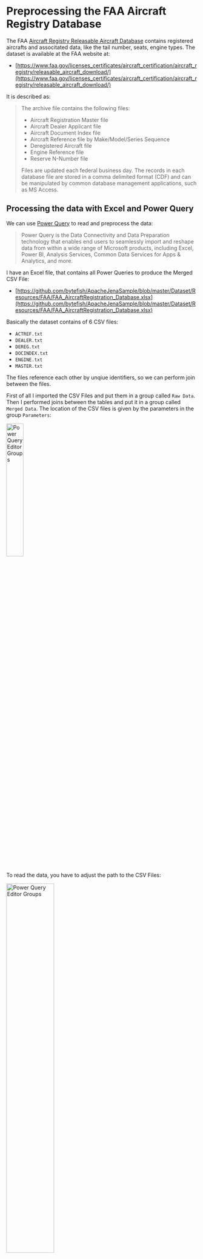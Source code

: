 # Preprocessing the FAA Aircraft Registry Database #

The FAA [Aircraft Registry Releasable Aircraft Database] contains registered aircrafts and associtated data, like 
the tail number, seats, engine types. The dataset is available at the FAA website at:

* [https://www.faa.gov/licenses_certificates/aircraft_certification/aircraft_registry/releasable_aircraft_download/](https://www.faa.gov/licenses_certificates/aircraft_certification/aircraft_registry/releasable_aircraft_download/)

It is described as:

> The archive file contains the following files:
> 
> * Aircraft Registration Master file
> * Aircraft Dealer Applicant file
> * Aircraft Document Index file
> * Aircraft Reference file by Make/Model/Series Sequence
> * Deregistered Aircraft file
> * Engine Reference file
> * Reserve N-Number file
> 
> Files are updated each federal business day. The records in each database file are stored in a comma delimited format (CDF) 
> and can be manipulated by common database management applications, such as MS Access.

## Processing the data with Excel and Power Query ##

We can use [Power Query] to read and preprocess the data:

> Power Query is the Data Connectivity and Data Preparation technology that enables end users to 
> seamlessly import and reshape data from within a wide range of Microsoft products, including Excel, 
> Power BI, Analysis Services, Common Data Services for Apps & Analytics, and more.

I have an Excel file, that contains all Power Queries to produce the Merged CSV File:

* [https://github.com/bytefish/ApacheJenaSample/blob/master/Dataset/Resources/FAA/FAA_AircraftRegistration_Database.xlsx](https://github.com/bytefish/ApacheJenaSample/blob/master/Dataset/Resources/FAA/FAA_AircraftRegistration_Database.xlsx)

Basically the dataset contains of 6 CSV files:

* ``ACTREF.txt``
* ``DEALER.txt``
* ``DEREG.txt``
* ``DOCINDEX.txt``
* ``ENGINE.txt``
* ``MASTER.txt``

The files reference each other by unqiue identifiers, so we can perform join between the files. 

First of all I imported the CSV Files and put them in a group called ``Raw Data``. Then I performed 
joins between the tables and put it in a group called ``Merged Data``. The location of the CSV files 
is given by the parameters in the group ``Parameters``:


<a href="https://raw.githubusercontent.com/bytefish/ApacheJenaSample/master/Dataset/Resources/FAA/Images/PowerQueryEditor_Overview.png">
	<img src="https://raw.githubusercontent.com/bytefish/ApacheJenaSample/master/Dataset/Resources/FAA/Images/PowerQueryEditor_Overview.png" width="30%" height="30%" alt="Power Query Editor Groups" />
</a>

To read the data, you have to adjust the path to the CSV Files:

<a href="https://raw.githubusercontent.com/bytefish/ApacheJenaSample/master/Dataset/Resources/FAA/Images/PowerQueryEditor_Parameters.png">
	<img src="https://raw.githubusercontent.com/bytefish/ApacheJenaSample/master/Dataset/Resources/FAA/Images/PowerQueryEditor_Parameters.png" width="50%" height="50%" alt="Power Query Editor Groups" />
</a>

[Power Query]: https://docs.microsoft.com/en-us/power-query/
[Aircraft Registry Releasable Aircraft Database]: https://www.faa.gov/licenses_certificates/aircraft_certification/aircraft_registry/releasable_aircraft_download/
